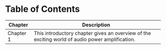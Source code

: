 # Table of Contents 

| Chapter | Description |
|---|---|
| Chapter 1 | This introductory chapter gives an overview of the exciting world of audio power amplification. |
